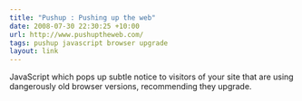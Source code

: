 ```yaml
---
title: "Pushup : Pushing up the web"
date: 2008-07-30 22:30:25 +10:00
url: http://www.pushuptheweb.com/
tags: pushup javascript browser upgrade
layout: link
---
```

JavaScript which pops up subtle notice to visitors of your site that are using dangerously old browser versions, recommending they upgrade.
